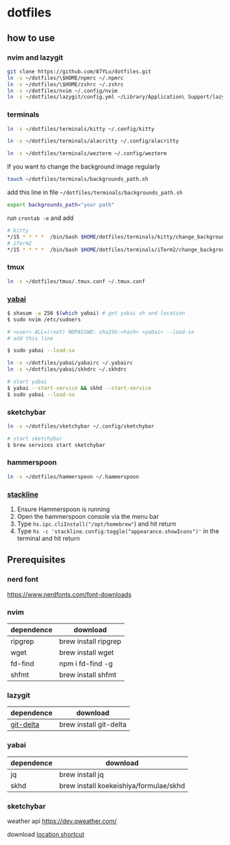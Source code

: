 # dotfiles

## how to use

### nvim and lazygit

```sh
git clone https://github.com/87YLu/dotfiles.git
ln -s ~/dotfiles/\$HOME/npmrc ~/.npmrc
ln -s ~/dotfiles/\$HOME/zshrc ~/.zshrc
ln -s ~/dotfiles/nvim ~/.config/nvim
ln -s ~/dotfiles/lazygit/config.yml ~/Library/Application\ Support/lazygit/config.yml
```

### terminals

```sh
ln -s ~/dotfiles/terminals/kitty ~/.config/kitty
```

```sh
ln -s ~/dotfiles/terminals/alacritty ~/.config/alacritty
```

```sh
ln -s ~/dotfiles/terminals/wezterm ~/.config/wezterm
```

If you want to change the background image regularly

```sh
touch ~/dotfiles/terminals/backgrounds_path.sh
```

add this line in file `~/dotfiles/terminals/backgrounds_path.sh`

```sh
export backgrounds_path="your path"
```

run `crontab -e` and add

```sh
# kitty
*/15 * * * *  /bin/bash $HOME/dotfiles/terminals/kitty/change_background_image.sh
# iTerm2
*/15 * * * *  /bin/bash $HOME/dotfiles/terminals/iTerm2/change_background_image.sh
```

### tmux

```sh
ln -s ~/dotfiles/tmux/.tmux.conf ~/.tmux.conf
```

### [yabai](https://github.com/koekeishiya/yabai/wiki/Installing-yabai-(latest-release)#configure-scripting-addition)

```sh
$ shasum -a 256 $(which yabai) # get yabai sh and location
$ sudo nvim /etc/sudoers

# <user> ALL=(root) NOPASSWD: sha256:<hash> <yabai> --load-sa
# add this line

$ sudo yabai --load-sa
```

```sh
ln -s ~/dotfiles/yabai/yabairc ~/.yabairc
ln -s ~/dotfiles/yabai/skhdrc ~/.skhdrc
```

```sh
# start yabai
$ yabai --start-service && skhd --start-service
$ sudo yabai --load-sa
```

### sketchybar

```sh
ln -s ~/dotfiles/sketchybar ~/.config/sketchybar
```

```sh
# start sketchybar
$ brew services start sketchybar
```

### hammerspoon

```sh
ln -s ~/dotfiles/hammerspoon ~/.hammerspoon
```

### [stackline](https://github.com/AdamWagner/stackline)

1. Ensure Hammerspoon is running
2. Open the hammerspoon console via the menu bar
3. Type `hs.ipc.cliInstall("/opt/homebrew"`) and hit return
4. Type `hs -c 'stackline.config:toggle("appearance.showIcons")'` in the terminal and hit return

## Prerequisites

### nerd font

<https://www.nerdfonts.com/font-downloads>

### nvim

| dependence | download             |
| ---------- | -------------------- |
| ripgrep    | brew install ripgrep |
| wget       | brew install wget    |
| fd-find    | npm i fd-find -g     |
| shfmt      | brew install shfmt   |

### lazygit

| dependence                                       | download               |
| ------------------------------------------------ | ---------------------- |
| [git-delta](https://github.com/dandavison/delta) | brew install git-delta |

### yabai

| dependence | download                               |
| ---------- | -------------------------------------- |
| jq         | brew install jq                        |
| skhd       | brew install koekeishiya/formulae/skhd |

### sketchybar

weather api <https://dev.qweather.com/>

download [location shortcut](https://www.icloud.com/shortcuts/30dc2bd916c54153b65805e6c9193527)

